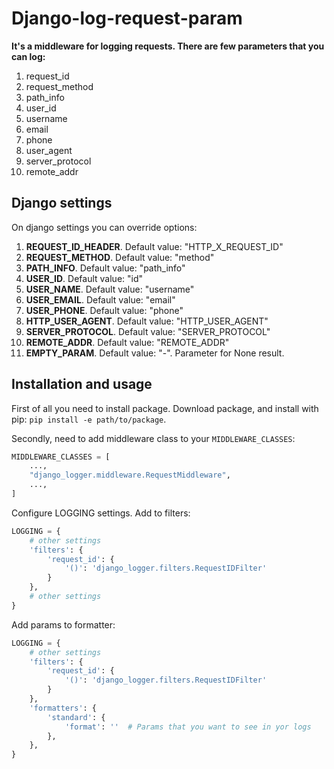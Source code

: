 Django-log-request-param
========================
**It's a middleware for logging requests. There are few parameters that you can log:**
1. request_id
2. request_method
3. path_info
4. user_id
5. username
6. email
7. phone
8. user_agent
9. server_protocol
10. remote_addr


Django settings
---------------
On django settings you can override options:

1. **REQUEST_ID_HEADER**. Default value: "HTTP_X_REQUEST_ID"
2. **REQUEST_METHOD**. Default value: "method"
3. **PATH_INFO**. Default value: "path_info"
4. **USER_ID**. Default value: "id"
5. **USER_NAME**. Default value: "username"
6. **USER_EMAIL**. Default value: "email"
7. **USER_PHONE**. Default value: "phone"
8. **HTTP_USER_AGENT**. Default value: "HTTP_USER_AGENT"
9. **SERVER_PROTOCOL**. Default value: "SERVER_PROTOCOL"
10. **REMOTE_ADDR**. Default value: "REMOTE_ADDR"
11. **EMPTY_PARAM**. Default value: "-". Parameter for None result.

Installation and usage
----------------------

First of all you need to install package. Download package, and install with pip: `pip install -e path/to/package`.

Secondly, need to add middleware class to your `MIDDLEWARE_CLASSES`:
```python
MIDDLEWARE_CLASSES = [
    ...,
    "django_logger.middleware.RequestMiddleware",
    ...,
]
```

Configure LOGGING settings. Add to filters:
```python
LOGGING = {
    # other settings
    'filters': {
        'request_id': {
            '()': 'django_logger.filters.RequestIDFilter'
        }
    },
    # other settings
}
```
Add params to formatter:
```python
LOGGING = {
    # other settings
    'filters': {
        'request_id': {
            '()': 'django_logger.filters.RequestIDFilter'
        }
    },
    'formatters': {
        'standard': {
            'format': ''  # Params that you want to see in yor logs
        },
    },
}
```
